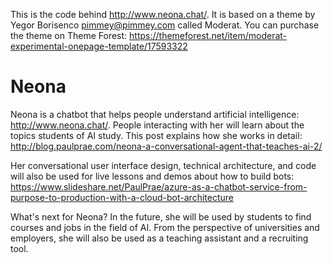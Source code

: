 This is the code behind http://www.neona.chat/. It is based on a theme by Yegor Borisenco <pimmey@pimmey.com> called Moderat. You can purchase the theme on Theme Forest: https://themeforest.net/item/moderat-experimental-onepage-template/17593322

# Neona
Neona is a chatbot that helps people understand artificial intelligence: http://www.neona.chat/. People interacting with her will learn about the topics students of AI study. This post explains how she works in detail: http://blog.paulprae.com/neona-a-conversational-agent-that-teaches-ai-2/ 

Her conversational user interface design, technical architecture, and code will also be used for live lessons and demos about how to build bots: https://www.slideshare.net/PaulPrae/azure-as-a-chatbot-service-from-purpose-to-production-with-a-cloud-bot-architecture  

What's next for Neona? In the future, she will be used by students to find courses and jobs in the field of AI. From the perspective of universities and employers, she will also be used as a teaching assistant and a recruiting tool.
